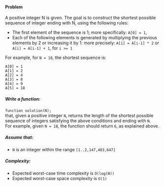 #### Problem

A positive integer N is given. The goal is to construct the shortest possible sequence of integer ending with N, using the following rules:

  - The first element of the sequence is 1; more specifically: `A[0] = 1`,
  - Each of the following elements is generated by multiplying the previous elements by 2 or increasing it by 1: more precisely: `A[i] = A[i-1] * 2` or `A[i] = A[i-1] + 1`, for `i >= 1`

For example, for `N = 18`, the shortest sequence is:
```
A[0] = 1
A[1] = 2
A[2] = 4
A[3] = 8
A[4] = 9
A[5] = 18
```

##### Write a function:   
`function solution(N);`   
that, given a positive integer `N`, returns the length of the shortest possible sequence of integers satisfying the above conditions and ending with `N`.  
For example, given `N = 18`, the function should return `6`, as explained above.  
##### Assume that:   

   - `N` is an integer within the range `[1..2,147,483,647]`

##### Complexity:

   - Expected worst-case time complexity is `O(log(N))`
   - Expected worst-case space complexity is `O(1)`
